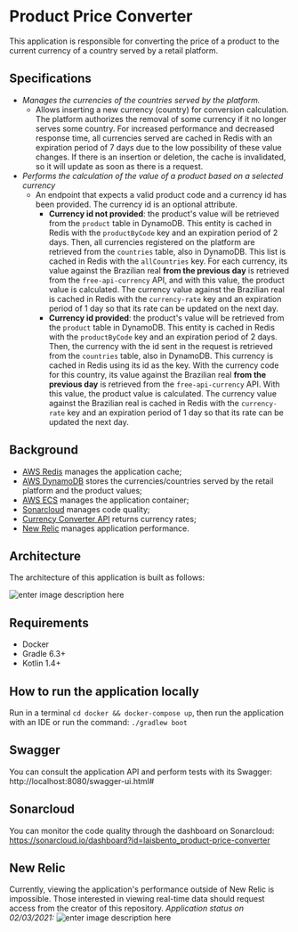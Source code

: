# Product Price Converter

This application is responsible for converting the price of a product to the current currency of a country served by a retail platform.

## Specifications

-   *Manages the currencies of the countries served by the platform.* 
    - Allows inserting a new currency (country) for conversion calculation. The platform authorizes the removal of some currency if it no longer serves some country. For increased performance and decreased response time, all currencies served are cached in Redis with an expiration period of 7 days due to the low possibility of these value changes. If there is an insertion or deletion, the cache is invalidated, so it will update as soon as there is a request.
- *Performs the calculation of the value of a product based on a selected currency*
  - An endpoint that expects a valid product code and a currency id has been provided. The currency id is an optional attribute.
    - **Currency id not provided**: the product's value will be retrieved from the `product` table in DynamoDB. This entity is cached in Redis with the `productByCode` key and an expiration period of 2 days. Then, all currencies registered on the platform are retrieved from the `countries` table, also in DynamoDB. This list is cached in Redis with the `allCountries` key. For each currency, its value against the Brazilian real **from the previous day** is retrieved from the `free-api-currency` API, and with this value, the product value is calculated. The currency value against the Brazilian real is cached in Redis with the `currency-rate` key and an expiration period of 1 day so that its rate can be updated on the next day.
    - **Currency id provided**: the product's value will be retrieved from the `product` table in DynamoDB. This entity is cached in Redis with the `productByCode` key and an expiration period of 2 days. Then, the currency with the id sent in the request is retrieved from the `countries` table, also in DynamoDB. This currency is cached in Redis using its id as the key. With the currency code for this country, its value against the Brazilian real **from the previous day** is retrieved from the `free-api-currency` API. With this value, the product value is calculated. The currency value against the Brazilian real is cached in Redis with the `currency-rate` key and an expiration period of 1 day so that its rate can be updated the next day.

## Background

-   [AWS Redis](https://aws.amazon.com/pt/redis/) manages the application cache;
-   [AWS DynamoDB](https://docs.aws.amazon.com/pt_br/amazondynamodb/latest/developerguide/Introduction.html) stores the currencies/countries served by the retail platform and the product values;
-   [AWS ECS](https://docs.aws.amazon.com/pt_br/AmazonECS/latest/developerguide/Welcome.html) manages the application container;
- [Sonarcloud](https://sonarcloud.io/documentation) manages code quality;
-  [Currency Converter API](https://www.currencyconverterapi.com/)  returns currency rates;
- [New Relic](https://docs.newrelic.com/docs/using-new-relic/welcome-new-relic/get-started/introduction-new-relic) manages application performance.

## Architecture

The architecture of this application is built as follows:

![enter image description here](https://i.imgur.com/pu0HdYu.png)

## Requirements

-   Docker
-   Gradle 6.3+
-   Kotlin 1.4+

## How to run the application locally

Run in a terminal `cd docker && docker-compose up`, then run the application with an IDE or run the command: `./gradlew boot`

## Swagger
You can consult the application API and perform tests with its Swagger: http://localhost:8080/swagger-ui.html#

## Sonarcloud
You can monitor the code quality through the dashboard on Sonarcloud:
https://sonarcloud.io/dashboard?id=laisbento_product-price-converter

## New Relic
Currently, viewing the application's performance outside of New Relic is impossible. Those interested in viewing real-time data should request access from the creator of this repository.
*Application status on 02/03/2021:*
![enter image description here](https://i.imgur.com/CK5IK8D.png)
